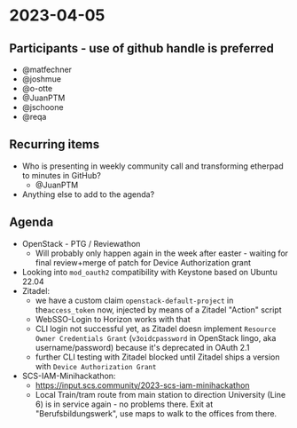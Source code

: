 # 2023-04-05
## Participants - use of github handle is preferred

* @matfechner
* @joshmue
* @o-otte
* @JuanPTM
* @jschoone
* @reqa


## Recurring items
* Who is presenting in weekly community call and transforming etherpad to minutes in GitHub?
    * @JuanPTM
* Anything else to add to the agenda?

## Agenda
* OpenStack - PTG / Reviewathon
    * Will probably only happen again in the week after easter - waiting for final review+merge of patch for Device Authorization grant
* Looking into `mod_oauth2` compatibility with Keystone based on Ubuntu 22.04
* Zitadel:
    * we have a custom claim `openstack-default-project` in the`access_token` now, injected by means of a Zitadel "Action" script
    * WebSSO-Login to Horizon works with that
    * CLI login not successful yet, as Zitadel doesn implement `Resource Owner Credentials Grant` (`v3oidcpassword` in OpenStack lingo, aka username/password) because it's deprecated in OAuth 2.1
    * further CLI testing with Zitadel blocked until Zitadel ships a version with `Device Authorization Grant`
* SCS-IAM-Minihackathon:
    * https://input.scs.community/2023-scs-iam-minihackathon
    * Local Train/tram route from main station to direction University (Line 6) is in service again - no problems there. Exit at "Berufsbildungswerk", use maps to walk to the offices from there.


